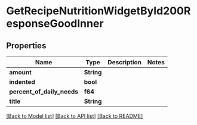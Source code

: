 # GetRecipeNutritionWidgetById200ResponseGoodInner

## Properties

Name | Type | Description | Notes
------------ | ------------- | ------------- | -------------
**amount** | **String** |  | 
**indented** | **bool** |  | 
**percent_of_daily_needs** | **f64** |  | 
**title** | **String** |  | 

[[Back to Model list]](../README.md#documentation-for-models) [[Back to API list]](../README.md#documentation-for-api-endpoints) [[Back to README]](../README.md)


